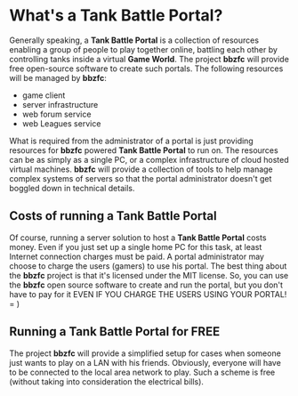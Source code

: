 # What's a Tank Battle Portal?

Generally speaking, a **Tank Battle Portal** is a collection of resources enabling a group of people
to play together online, battling each other by controlling tanks inside a virtual **Game World**. The project
**bbzfc** will provide free open-source software to create such portals. The following resources will be managed
by **bbzfc**:

- game client
- server infrastructure
- web forum service
- web Leagues service

What is required from the administrator of a portal is just providing resources for **bbzfc** powered
**Tank Battle Portal** to run on. The resources can be as simply as a single PC, or a complex infrastructure of cloud
hosted virtual machines. **bbzfc** will provide a collection of tools to help manage complex systems of servers so that
the portal administrator doesn't get boggled down in technical details.


## Costs of running a Tank Battle Portal

Of course, running a server solution to host a **Tank Battle Portal** costs money. Even if you just set up a single
home PC for this task, at least Internet connection charges must be paid. A portal administrator may choose to charge
the users (gamers) to use his portal. The best thing about the **bbzfc** project is that it's licensed under the MIT
license. So, you can use the **bbzfc** open source software to create and run the portal, but you don't have to pay
for it EVEN IF YOU CHARGE THE USERS USING YOUR PORTAL! = )


## Running a Tank Battle Portal for FREE

The project **bbzfc** will provide a simplified setup for cases when someone just wants to play on a LAN with his
friends. Obviously, everyone will have to be connected to the local area network to play. Such a scheme is free (without
taking into consideration the electrical bills).
